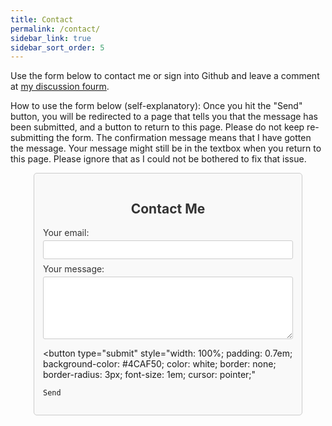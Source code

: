 ```yaml
---
title: Contact
permalink: /contact/
sidebar_link: true
sidebar_sort_order: 5
---
```


Use the form below to contact me or sign into Github and leave a comment at [my discussion fourm](https://github.com/darkprotocol9/darkprotocol9.github.io/discussions).

How to use the form below (self-explanatory):
Once you hit the "Send" button, you will be redirected to a page that tells you that the message has been submitted, and a button to return to this page. Please do not keep re-submitting the form. The confirmation message means that I have gotten the message. Your message might still be in the textbox when you return to this page. Please ignore that as I could not be bothered to fix that issue.

<form
  action="https://formspree.io/f/myzyeyrv"
  method="POST"
  style="max-width: 400px; margin: auto; padding: 1em; border: 1px solid #ccc; border-radius: 5px; background-color: #f9f9f9;"
>
  <h2 style="text-align: center; color: #333;">Contact Me</h2>

  <label style="display: block; margin-bottom: 0.5em; color: #333;">
    Your email:
    <input type="email" name="email" required
      style="width: 100%; padding: 0.5em; margin-top: 0.3em; border: 1px solid #ccc; border-radius: 3px; box-sizing: border-box;"
    >
  </label>

  <label style="display: block; margin-bottom: 0.5em; color: #333;">
    Your message:
    <textarea name="message" required
      style="width: 100%; padding: 0.5em; margin-top: 0.3em; border: 1px solid #ccc; border-radius: 3px; box-sizing: border-box; min-height: 100px;"
    ></textarea>
  </label>

  <!-- Submit button styling -->
  <button type="submit"
    style="width: 100%; padding: 0.7em; background-color: #4CAF50; color: white; border: none; border-radius: 3px; font-size: 1em; cursor: pointer;"
  >
    Send
  </button>
</form>
